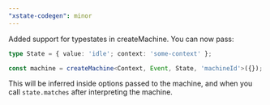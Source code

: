 ```yaml
---
"xstate-codegen": minor
---
```


Added support for typestates in createMachine. You can now pass:

```ts
type State = { value: 'idle'; context: 'some-context' };

const machine = createMachine<Context, Event, State, 'machineId'>({});
```

This will be inferred inside options passed to the machine, and when you call `state.matches` after interpreting the machine.
